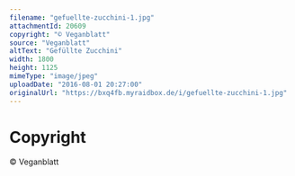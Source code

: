 ```yaml
---
filename: "gefuellte-zucchini-1.jpg"
attachmentId: 20609
copyright: "© Veganblatt"
source: "Veganblatt"
altText: "Gefüllte Zucchini"
width: 1800
height: 1125
mimeType: "image/jpeg"
uploadDate: "2016-08-01 20:27:00"
originalUrl: "https://bxq4fb.myraidbox.de/i/gefuellte-zucchini-1.jpg"
---
```


# Copyright

© Veganblatt
